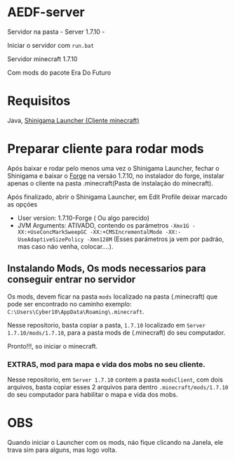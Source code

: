 # AEDF-server
Servidor na pasta - Server 1.7.10 -

Iniciar o servidor com `run.bat` 

Servidor minecraft 1.7.10

Com mods do pacote Era Do Futuro

# Requisitos
Java, [Shinigama Launcher (Cliente minecraft)](https://teamshiginima.com/update/)

# Preparar cliente para rodar mods

Após baixar e rodar pelo menos uma vez o Shinigama Launcher, fechar o Shinigama e baixar o [Forge](https://files.minecraftforge.net/maven/net/minecraftforge/forge/index_1.7.10.html) na versáo 1.7.10, no instalador do forge, instalar apenas o cliente na pasta .minecraft(Pasta de instalaçáo do minecraft).

Após finalizado, abrir o Shinigama Launcher, em Edit Profile
deixar marcado as opçóes 
- User version: 
  1.7.10-Forge ( Ou algo parecido)
- JVM Arguments: 
  ATIVADO, contendo os parámetros
  `-Xmx1G -XX:+UseConcMarkSweepGC -XX:+CMSIncrementalMode -XX:-UseAdaptiveSizePolicy -Xmn128M`
  (Esses parámetros ja vem por padráo, mas caso náo venha, colocar....).

## Instalando Mods, Os mods necessarios para conseguir entrar no servidor

Os mods, devem ficar na pasta `mods` localizado na pasta (.minecraft) que pode ser encontrado no caminho exemplo: `C:\Users\Cyber10\AppData\Roaming\.minecraft`.

Nesse repositorio, basta copiar a pasta, `1.7.10` localizado em `Server 1.7.10/mods/1.7.10`, para a pasta mods de (.minecraft) do seu computador.

Pronto!!!, so iniciar o minecraft.

### EXTRAS, mod para mapa e vida dos mobs no seu cliente.
Nesse repositorio, em `Server 1.7.10` contem a pasta `modsClient`, com dois arquivos, basta copiar esses 2 arquivos para dentro `.minecraft/mods/1.7.10` do seu computador para habilitar o mapa e vida dos mobs.

# OBS

Quando iniciar o Launcher com os mods, náo fique clicando na Janela, ele trava sim para alguns, mas logo volta.
